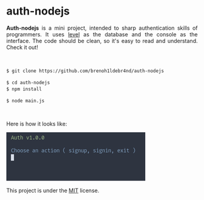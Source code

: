 <h1>auth-nodejs</h1>

<p align="justify"><b>Auth-nodejs</b> is a mini project, intended to sharp authentication skills of programmers. It uses <a href="https://github.com/Level/level">level</a> as the database and the console as the interface. The code should be clean, so it's easy to read and understand. Check it out!</p>

<br/>

```bash
$ git clone https://github.com/brenoh1ldebr4nd/auth-nodejs
```

```bash
$ cd auth-nodejs
$ npm install
```

```bash
$ node main.js
```

<br/>

Here is how it looks like:

<img src="auth-nodejs-screenshot.png" alt="auth-nodejs screenshot">

This project is under the <a href="./LICENSE">MIT</a> license.
